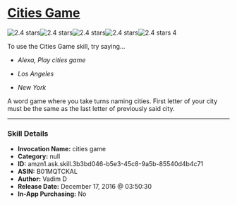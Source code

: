 # [Cities Game](http://alexa.amazon.com/#skills/amzn1.ask.skill.3b3bd046-b5e3-45c8-9a5b-85540d4b4c71)
![2.4 stars](../../images/ic_star_black_18dp_1x.png)![2.4 stars](../../images/ic_star_black_18dp_1x.png)![2.4 stars](../../images/ic_star_half_black_18dp_1x.png)![2.4 stars](../../images/ic_star_border_black_18dp_1x.png)![2.4 stars](../../images/ic_star_border_black_18dp_1x.png) 4

To use the Cities Game skill, try saying...

* *Alexa, Play cities game*

* *Los Angeles*

* *New York*

A word game where you take turns naming cities. First letter of your city must be the same as the last letter of previously said city.

***

### Skill Details

* **Invocation Name:** cities game
* **Category:** null
* **ID:** amzn1.ask.skill.3b3bd046-b5e3-45c8-9a5b-85540d4b4c71
* **ASIN:** B01MQTCKAL
* **Author:** Vadim D
* **Release Date:** December 17, 2016 @ 03:50:30
* **In-App Purchasing:** No
